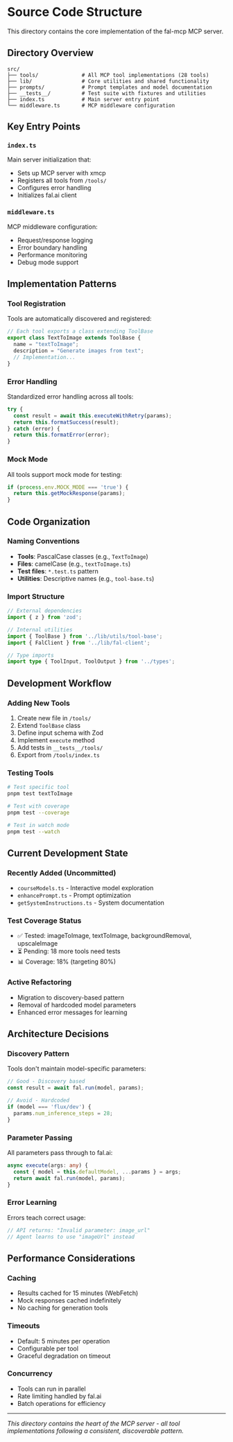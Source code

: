 # Source Code Structure

This directory contains the core implementation of the fal-mcp MCP server.

## Directory Overview

```
src/
├── tools/              # All MCP tool implementations (28 tools)
├── lib/                # Core utilities and shared functionality
├── prompts/            # Prompt templates and model documentation
├── __tests__/          # Test suite with fixtures and utilities
├── index.ts            # Main server entry point
└── middleware.ts       # MCP middleware configuration
```

## Key Entry Points

### `index.ts`
Main server initialization that:
- Sets up MCP server with xmcp
- Registers all tools from `/tools/`
- Configures error handling
- Initializes fal.ai client

### `middleware.ts`
MCP middleware configuration:
- Request/response logging
- Error boundary handling
- Performance monitoring
- Debug mode support

## Implementation Patterns

### Tool Registration
Tools are automatically discovered and registered:
```typescript
// Each tool exports a class extending ToolBase
export class TextToImage extends ToolBase {
  name = "textToImage";
  description = "Generate images from text";
  // Implementation...
}
```

### Error Handling
Standardized error handling across all tools:
```typescript
try {
  const result = await this.executeWithRetry(params);
  return this.formatSuccess(result);
} catch (error) {
  return this.formatError(error);
}
```

### Mock Mode
All tools support mock mode for testing:
```typescript
if (process.env.MOCK_MODE === 'true') {
  return this.getMockResponse(params);
}
```

## Code Organization

### Naming Conventions
- **Tools**: PascalCase classes (e.g., `TextToImage`)
- **Files**: camelCase (e.g., `textToImage.ts`)
- **Test files**: `*.test.ts` pattern
- **Utilities**: Descriptive names (e.g., `tool-base.ts`)

### Import Structure
```typescript
// External dependencies
import { z } from 'zod';

// Internal utilities
import { ToolBase } from '../lib/utils/tool-base';
import { FalClient } from '../lib/fal-client';

// Type imports
import type { ToolInput, ToolOutput } from '../types';
```

## Development Workflow

### Adding New Tools
1. Create new file in `/tools/`
2. Extend `ToolBase` class
3. Define input schema with Zod
4. Implement `execute` method
5. Add tests in `__tests__/tools/`
6. Export from `/tools/index.ts`

### Testing Tools
```bash
# Test specific tool
pnpm test textToImage

# Test with coverage
pnpm test --coverage

# Test in watch mode
pnpm test --watch
```

## Current Development State

### Recently Added (Uncommitted)
- `courseModels.ts` - Interactive model exploration
- `enhancePrompt.ts` - Prompt optimization
- `getSystemInstructions.ts` - System documentation

### Test Coverage Status
- ✅ Tested: imageToImage, textToImage, backgroundRemoval, upscaleImage
- ⏳ Pending: 18 more tools need tests
- 📊 Coverage: 18% (targeting 80%)

### Active Refactoring
- Migration to discovery-based pattern
- Removal of hardcoded model parameters
- Enhanced error messages for learning

## Architecture Decisions

### Discovery Pattern
Tools don't maintain model-specific parameters:
```typescript
// Good - Discovery based
const result = await fal.run(model, params);

// Avoid - Hardcoded
if (model === 'flux/dev') {
  params.num_inference_steps = 28;
}
```

### Parameter Passing
All parameters pass through to fal.ai:
```typescript
async execute(args: any) {
  const { model = this.defaultModel, ...params } = args;
  return await fal.run(model, params);
}
```

### Error Learning
Errors teach correct usage:
```typescript
// API returns: "Invalid parameter: image_url"
// Agent learns to use "imageUrl" instead
```

## Performance Considerations

### Caching
- Results cached for 15 minutes (WebFetch)
- Mock responses cached indefinitely
- No caching for generation tools

### Timeouts
- Default: 5 minutes per operation
- Configurable per tool
- Graceful degradation on timeout

### Concurrency
- Tools can run in parallel
- Rate limiting handled by fal.ai
- Batch operations for efficiency

---

*This directory contains the heart of the MCP server - all tool implementations following a consistent, discoverable pattern.*